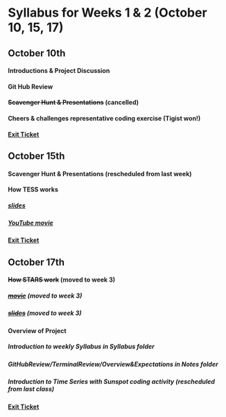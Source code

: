 # Syllabus for Weeks 1 & 2 (October 10, 15, 17)

## October 10th
#### Introductions & Project Discussion
#### Git Hub Review
#### ~~Scavenger Hunt & Presentations~~ (cancelled)
#### Cheers & challenges representative coding exercise (Tigist won!)
#### [Exit Ticket](https://docs.google.com/forms/d/e/1FAIpQLSfftMKYctEGVfuiOdgorBKmERJeUBgbRL4rlHf1-kWgpKU_Tg/viewform?usp=sf_link)


## October 15th
#### Scavenger Hunt & Presentations (rescheduled from last week)
#### How TESS works 
##### [slides](https://docs.google.com/presentation/d/1_FyTfhh-Cbj-Npp1DSE4C467SEYu2rU84egVBrDI8fo/edit?usp=sharing)
##### [YouTube movie](https://www.youtube.com/watch?v=k_wmsk2OyuY)
#### [Exit Ticket](https://docs.google.com/forms/d/e/1FAIpQLSfftMKYctEGVfuiOdgorBKmERJeUBgbRL4rlHf1-kWgpKU_Tg/viewform?usp=sf_link)


## October 17th
#### ~~How STARS work~~ (moved to week 3)
##### ~~[movie](https://www.youtube.com/watch?v=GoW8Tf7hTGA)~~ (moved to week 3)
##### ~~[slides](https://docs.google.com/presentation/d/1dpfgXGEOcCEc6LUgN1gKsb9JnDk4iQnxQQxL-_5LELk/edit?usp=sharing)~~ (moved to week 3)
#### Overview of Project 
##### Introduction to weekly Syllabus in Syllabus folder
##### GitHubReview/TerminalReview/Overview&Expectations in Notes folder
##### Introduction to Time Series with Sunspot coding activity (rescheduled from last class)
#### [Exit Ticket](https://docs.google.com/forms/d/e/1FAIpQLSfftMKYctEGVfuiOdgorBKmERJeUBgbRL4rlHf1-kWgpKU_Tg/viewform?usp=sf_link)
